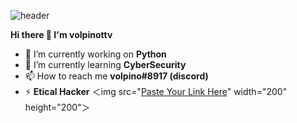 ![header](https://user-images.githubusercontent.com/108951418/226121783-8cfefcf2-31c5-4bb8-b039-e02fbae72ca5.png)

**Hi there 👋 I'm volpinottv**

- 🔭 I’m currently working on **Python**
- 🌱 I’m currently learning **CyberSecurity**
- 📫 How to reach me **volpino#8917 (discord)**
- ⚡ **Etical Hacker**
＜img src="[Paste Your Link Here](https://user-images.githubusercontent.com/108951418/226122324-4e77cf2d-0863-42f3-a968-0127307a85ff.png)" width="200" height="200"＞
